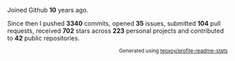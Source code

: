 Joined Github **10** years ago.

Since then I pushed **3340** commits, opened **35** issues, submitted **104** pull requests, received **702** stars across **223** personal projects and contributed to **42** public repositories.

<p align="right"><sub>Generated using <a href="https://github.com/marketplace/actions/profile-readme-stats">teoxoy/profile-readme-stats</a></sub></p>
